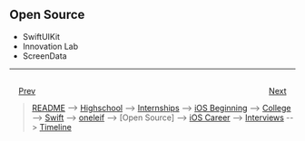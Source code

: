 ## Open Source
- SwiftUIKit
- Innovation Lab
- ScreenData

***

<div style="padding: 16;">
	<div style="float: left">
		<a href="oneleif.md">Prev</a>
	</div>
	<div style="float: right">
		<a href="iOS-career.md">Next</a>
	</div>
</div>

> [README](../README.md) --> [Highschool](highschool.md) --> [Internships](internships.md) --> [iOS Beginning](iOS-beginning.md) --> [College](college.md) --> [Swift](swift.md) --> [oneleif](oneleif.md) --> [Open Source] --> [iOS Career](iOS-career.md) --> [Interviews](interviews.md) --> [Timeline](timeline.md)
